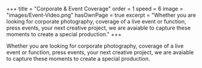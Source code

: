 +++
title = "Corporate & Event Coverage"
order = 1
speed = 6
image = "images/Event-Video.png"
hasOwnPage = true
excerpt = "Whether you are looking for corporate photography, coverage of a live event or function, press events, your next creative project, we are avaiable to capture these moments to create a special production."
+++

Whether you are looking for corporate photography, coverage of a live event or function, press events, your next creative project, we are avaiable to capture these moments to create a special production.
